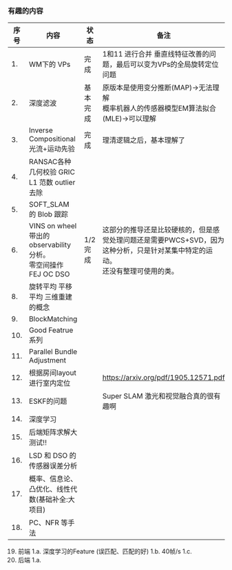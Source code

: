 <!--
 * @Author: Liu Weilong
 * @Date: 2021-01-29 16:41:49
 * @LastEditors: Liu Weilong 
 * @LastEditTime: 2021-04-21 18:03:49
 * @FilePath: /Codes/record/learning_task/week_plan_collection_2021/interesting_target.md
 * @Description: 
-->
### 有趣的内容
序号|内容|状态|备注
---|---|---|---
1. |WM下的 VPs|完成| 1和11 进行合并 垂直线特征改善的问题，最后可以变为VPs的全局旋转定位问题
2. |深度滤波|基本完成|原版本是使用变分推断(MAP)->无法理解<br>概率机器人的传感器模型EM算法拟合(MLE)->可以理解            
3. |Inverse Compositional光流+运动先验|完成|理清逻辑之后，基本理解了
4. |RANSAC各种几何校验 GRIC <br>L1 范数 outlier 去除||
5. |SOFT_SLAM 的 Blob 跟踪||
6. |VINS on wheel 带出的 observability 分析。<br>零空间操作 FEJ OC DSO|1/2完成|这部分的推导还是比较硬核的，但是感觉处理问题还是需要PWCS+SVD，因为这种分析，只是针对某集中特定的运动。<br>还没有整理可使用的类。
8. |旋转平均 平移平均 三维重建的概念||
9.  |BlockMatching||
10. |Good Featrue系列||
11. |Parallel Bundle Adjustment ||
12. |根据房间layout 进行室内定位||https://arxiv.org/pdf/1905.12571.pdf
13. |ESKF的问题||Super SLAM 激光和视觉融合真的很有趣啊
14. |深度学习||
15. |后端矩阵求解大测试!!||
16. |LSD 和 DSO 的传感器误差分析    ||
17. |概率、信息论、凸优化、线性代数(基础补全:大项目)||
18. |PC、NFR 等手法||

19. 前端
   1.a. 深度学习的Feature (误匹配、匹配的好)
   1.b. 40帧/s
   1.c. 
20. 后端
   1.a. 